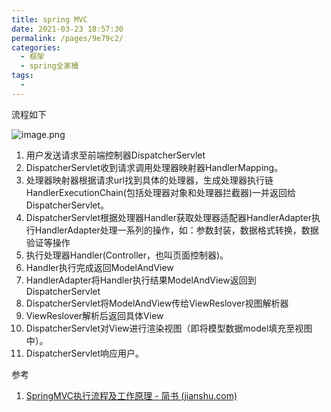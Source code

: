 ```yaml
---
title: spring MVC
date: 2021-03-23 18:57:30
permalink: /pages/9e79c2/
categories:
  - 框架
  - spring全家桶
tags:
  - 
---
```

流程如下

![image.png](https://img.xiaoyou66.com/2021/03/23/b616f8a157c03.png)

1. 用户发送请求至前端控制器DispatcherServlet
2. DispatcherServlet收到请求调用处理器映射器HandlerMapping。
3. 处理器映射器根据请求url找到具体的处理器，生成处理器执行链HandlerExecutionChain(包括处理器对象和处理器拦截器)一并返回给DispatcherServlet。
4. DispatcherServlet根据处理器Handler获取处理器适配器HandlerAdapter执行HandlerAdapter处理一系列的操作，如：参数封装，数据格式转换，数据验证等操作
5. 执行处理器Handler(Controller，也叫页面控制器)。
6. Handler执行完成返回ModelAndView
7. HandlerAdapter将Handler执行结果ModelAndView返回到DispatcherServlet
8. DispatcherServlet将ModelAndView传给ViewReslover视图解析器
9. ViewReslover解析后返回具体View
10. DispatcherServlet对View进行渲染视图（即将模型数据model填充至视图中）。
11. DispatcherServlet响应用户。

参考

1. [SpringMVC执行流程及工作原理 - 简书 (jianshu.com)](https://www.jianshu.com/p/8a20c547e245)